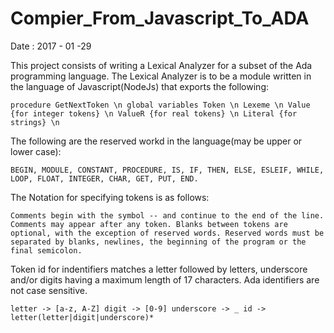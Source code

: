 # Compier_From_Javascript_To_ADA
Date : 2017 - 01 -29

This project consists of writing a Lexical Analyzer for a subset of the Ada programming language. The Lexical Analyzer is to be a module written in the language of Javascript(NodeJs) that exports the following:

  `procedure GetNextToken \n
  global variables Token \n
      Lexeme \n
      Value {for integer tokens} \n
      ValueR {for real tokens} \n
      Literal {for strings} \n`

  The following are the reserved workd in the language(may be upper or lower case):

  `BEGIN, MODULE, CONSTANT, PROCEDURE, IS, IF, THEN, ELSE, ESLEIF, WHILE, LOOP, FLOAT, INTEGER, CHAR, GET, PUT, END. `

  The Notation for specifying tokens is as follows:

  `Comments begin with the symbol -- and continue to the end of the line. Comments may appear after any token.
  Blanks between tokens are optional, with the exception of reserved words. Reserved words must be separated by blanks, newlines, the beginning of the program or the final semicolon.`

  Token id for indentifiers matches a letter followed by letters, underscore and/or digits having a maximum length of 17 characters. Ada identifiers are not case sensitive.

  `letter -> [a-z, A-Z]
   digit -> [0-9]
   underscore -> _
   id -> letter(letter|digit|underscore)*`

